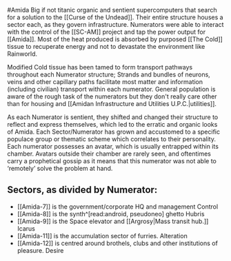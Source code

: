#Amida 
Big if not titanic organic and sentient supercomputers that search for a solution to the [[Curse of the Undead]]. Their entire structure houses a sector each, as they govern infrastructure. 
Numerators were able to interact with the control of the [[SC-AM]] project and tap the power output for [[Amida]].
Most of the heat produced is absorbed by purposed [[The Cold]] tissue to recuperate energy and not to devastate the environment like Rainworld.

Modified Cold tissue has been tamed to form transport pathways throughout each Numerator structure; Strands and bundles of neurons, veins and other capillary paths facilitate most matter and information (including civilian) transport within each numerator.
General population is aware of the rough task of the numerators but they don't really care other than for housing and [[Amidan Infrastructure and Utilities U.P.C.|utilities]]. 

As each Numerator is sentient, they shifted and changed their structure to reflect and express themselves, which led to the erratic and organic looks of Amida. 
Each Sector/Numerator has grown and accustomed to a specific populace group or thematic scheme which correlates to their personality. 
Each numerator possesses an avatar, which is usually entrapped within its chamber. Avatars outside their chamber are rarely seen, and oftentimes carry a prophetical gossip as it means that this numerator was not able to ‘remotely’ solve the problem at hand. 


## Sectors, as divided by Numerator:
- [[Amida-7]] is the government/corporate HQ and management
	Control
- [[Amida-8]]  is the synth^[read:android, pseudoneo] ghetto
	Hubris
- [[Amida-9]] is the Space elevator and [[Argrosy|Mass transit hub.]]
	Icarus
- [[Amida-11]] is the accumulation sector of furries. 
	Alteration
- [[Amida-12]] is centred around brothels, clubs and other institutions of pleasure. 
	Desire